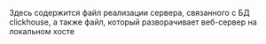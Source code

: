 Здесь содержится файл реализации сервера, связанного с БД clickhouse,
а также файл, который разворачивает веб-сервер на локальном хосте
